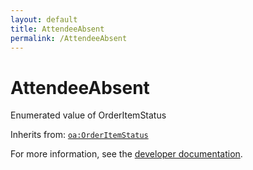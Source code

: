 ```yaml
---
layout: default
title: AttendeeAbsent
permalink: /AttendeeAbsent
---
```


# AttendeeAbsent
Enumerated value of OrderItemStatus

Inherits from: [`oa:OrderItemStatus`](https://openactive.io/OrderItemStatus)

For more information, see the [developer documentation](https://developer.openactive.io/data-model/types/).